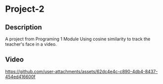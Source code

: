 # Project-2

## Description
A project from Programing 1 Module
Using cosine similarity to track the teacher's face in a video.

## Video
https://github.com/user-attachments/assets/62dc4e4c-c890-4db4-8437-454ed416600f

